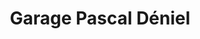 ---
title: "Garage Pascal Déniel"
url: /bourg-blanc/garage-pascal-deniel/
shop: réparation de voitures
---